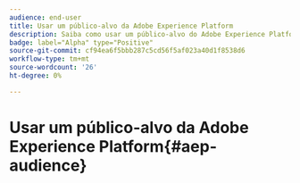 ```yaml
---
audience: end-user
title: Usar um público-alvo da Adobe Experience Platform
description: Saiba como usar um público-alvo do Adobe Experience Platform
badge: label="Alpha" type="Positive"
source-git-commit: cf94ea6f5bbb287c5cd56f5af023a40d1f8538d6
workflow-type: tm+mt
source-wordcount: '26'
ht-degree: 0%

---
```


# Usar um público-alvo da Adobe Experience Platform{#aep-audience}
